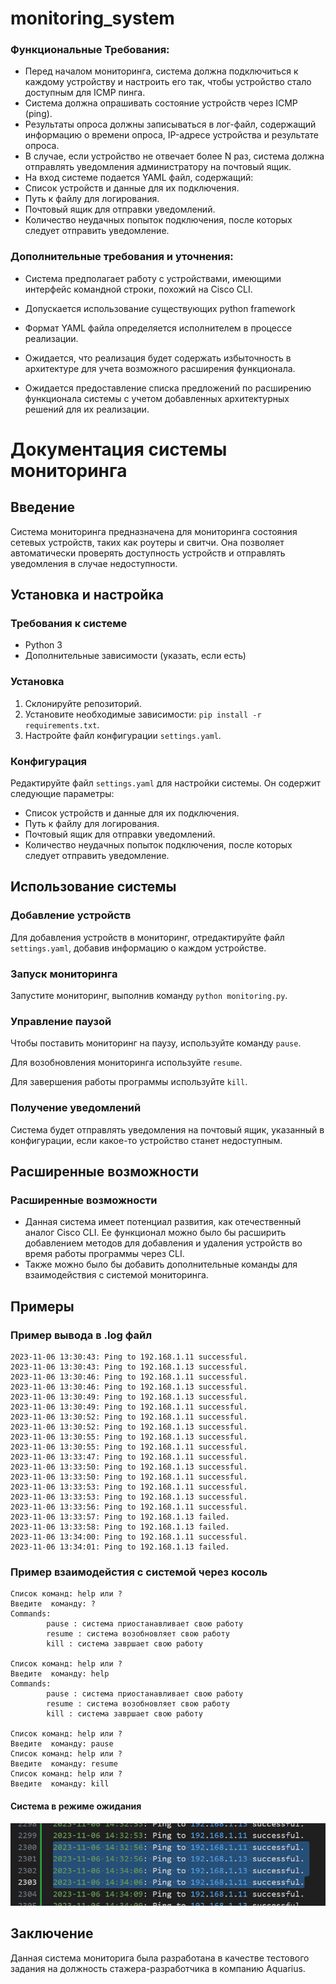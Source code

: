 # monitoring_system

### Функциональные Требования:
- Перед началом мониторинга, система должна подключиться к
каждому устройству и настроить его так, чтобы устройство стало
доступным для ICMP пинга.
- Система должна опрашивать состояние устройств через ICMP (ping).
- Результаты опроса должны записываться в лог-файл, содержащий
информацию о времени опроса, IP-адресе устройства и
результате опроса.
- В случае, если устройство не отвечает более N раз, система должна
отправлять уведомления администратору на почтовый ящик.
- На вход системе подается YAML файл, содержащий:
- Список устройств и данные для их подключения.
- Путь к файлу для логирования.
- Почтовый ящик для отправки уведомлений.
- Количество неудачных попыток подключения, после
которых следует отправить уведомление.

### Дополнительные требования и уточнения:
- Система предполагает работу с устройствами, имеющими
интерфейс командной строки, похожий на Cisco CLI.

- Допускается использование существующих python framework
- Формат YAML файла определяется исполнителем в процессе
реализации.

- Ожидается, что реализация будет содержать избыточность в
архитектуре для учета возможного расширения функционала.
- Ожидается предоставление списка предложений по расширению
функционала системы с учетом добавленных архитектурных
решений для их реализации.


# Документация системы мониторинга

## Введение
Система мониторинга предназначена для мониторинга состояния сетевых устройств, таких как роутеры и свитчи. Она позволяет автоматически проверять доступность устройств и отправлять уведомления в случае недоступности.

## Установка и настройка
### Требования к системе
- Python 3
- Дополнительные зависимости (указать, если есть)

### Установка
1. Склонируйте репозиторий.
2. Установите необходимые зависимости: `pip install -r requirements.txt`.
3. Настройте файл конфигурации `settings.yaml`.

### Конфигурация
Редактируйте файл `settings.yaml` для настройки системы. Он содержит следующие параметры:
- Список устройств и данные для их подключения.
- Путь к файлу для логирования.
- Почтовый ящик для отправки уведомлений.
- Количество неудачных попыток подключения, после которых следует отправить уведомление.

## Использование системы
### Добавление устройств
Для добавления устройств в мониторинг, отредактируйте файл `settings.yaml`, добавив информацию о каждом устройстве.

### Запуск мониторинга
Запустите мониторинг, выполнив команду `python monitoring.py`.

### Управление паузой
Чтобы поставить мониторинг на паузу, используйте команду `pause`.

 Для возобновления мониторинга используйте `resume`.

 Для завершения работы программы используйте `kill`.

### Получение уведомлений
Система будет отправлять уведомления на почтовый ящик, указанный в конфигурации, если какое-то устройство станет недоступным.

## Расширенные возможности
<!-- ### API
Система предоставляет API для взаимодействия с ней (описать API и его использование). -->

### Расширенные возможности
- Данная система имеет потенциал развития, как отечественный аналог Cisco CLI. Ее функционал можно было бы расширить добавлением методов для добавления и удаления устройств во время работы программы через CLI.
- Также можно было бы добавить дополнительные команды для взаимодействия с системой мониторинга.

## Примеры
### Пример вывода в .log файл
```
2023-11-06 13:30:43: Ping to 192.168.1.11 successful.
2023-11-06 13:30:43: Ping to 192.168.1.13 successful.
2023-11-06 13:30:46: Ping to 192.168.1.11 successful.
2023-11-06 13:30:46: Ping to 192.168.1.13 successful.
2023-11-06 13:30:49: Ping to 192.168.1.13 successful.
2023-11-06 13:30:49: Ping to 192.168.1.11 successful.
2023-11-06 13:30:52: Ping to 192.168.1.11 successful.
2023-11-06 13:30:52: Ping to 192.168.1.13 successful.
2023-11-06 13:30:55: Ping to 192.168.1.13 successful.
2023-11-06 13:30:55: Ping to 192.168.1.11 successful.
2023-11-06 13:33:47: Ping to 192.168.1.11 successful.
2023-11-06 13:33:50: Ping to 192.168.1.13 successful.
2023-11-06 13:33:50: Ping to 192.168.1.11 successful.
2023-11-06 13:33:53: Ping to 192.168.1.11 successful.
2023-11-06 13:33:53: Ping to 192.168.1.13 successful.
2023-11-06 13:33:56: Ping to 192.168.1.11 successful.
2023-11-06 13:33:57: Ping to 192.168.1.13 failed.
2023-11-06 13:33:58: Ping to 192.168.1.13 failed.
2023-11-06 13:34:00: Ping to 192.168.1.11 successful.
2023-11-06 13:34:01: Ping to 192.168.1.13 failed.
```

### Пример взаимодейстия с системой через косоль
```
Список команд: help или ?
Введите  команду: ?
Commands:
        pause : система приостанавливает свою работу
        resume : система возобновляет свою работу
        kill : система завршает свою работу

Список команд: help или ?
Введите  команду: help
Commands:
        pause : система приостанавливает свою работу
        resume : система возобновляет свою работу
        kill : система завршает свою работу

Список команд: help или ?
Введите  команду: pause
Список команд: help или ?
Введите  команду: resume
Список команд: help или ?
Введите  команду: kill
```
#### Система в режиме ожидания
![Система была в режиме ожидания](image-1.png)

## Заключение
Данная система мониторига была разработана в качестве тестового задания на должность стажера-разработчика в компанию Aquarius.

